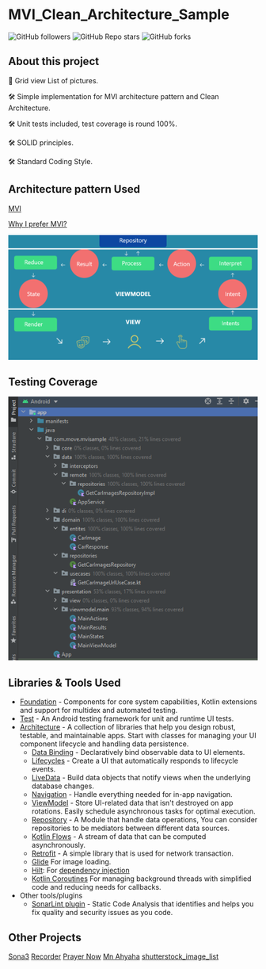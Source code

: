 # MVI_Clean_Architecture_Sample

![GitHub followers][40]     ![GitHub Repo stars][41]     ![GitHub forks][42]

About this project
--------------
🚀 Grid view List of pictures.

🛠 Simple implementation for MVI architecture pattern and Clean Architecture.

🛠 Unit tests included, test coverage is round 100%.

🛠 SOLID principles.

🛠 Standard Coding Style.


Architecture pattern Used
--------------
[MVI][1]

[Why I prefer MVI?][5]

![architecture pattern][2]

Testing Coverage
--------------

![Testing][6]


Libraries & Tools Used
--------------

* [Foundation][0] - Components for core system capabilities, Kotlin extensions and support for
  multidex and automated testing.
* [Test][4] - An Android testing framework for unit and runtime UI tests.
* [Architecture][10] - A collection of libraries that help you design robust, testable, and
  maintainable apps. Start with classes for managing your UI component lifecycle and handling data
  persistence.
    * [Data Binding][11] - Declaratively bind observable data to UI elements.
    * [Lifecycles][12] - Create a UI that automatically responds to lifecycle events.
    * [LiveData][13] - Build data objects that notify views when the underlying database changes.
    * [Navigation][14] - Handle everything needed for in-app navigation.
    * [ViewModel][17] - Store UI-related data that isn't destroyed on app rotations. Easily schedule
      asynchronous tasks for optimal execution.
    * [Repository][3] - A Module that handle data operations, You can consider repositories to be mediators between different data sources.
    * [Kotlin Flows][21] - A stream of data that can be computed asynchronously.
    * [Retrofit][20] - A simple library that is used for network transaction.
    * [Glide][90] For image loading.
    * [Hilt][92]: For [dependency injection][93]
    * [Kotlin Coroutines][91] For managing background threads with simplified code and reducing needs for callbacks.
* Other tools/plugins   
    * [SonarLint plugin][50] - Static Code Analysis that identifies and helps you fix quality and security issues as you code.
  

Other Projects
--------------
[Sona3][30]
[Recorder][31]
[Prayer Now][32]
[Mn Ahyaha][33]
[shutterstock_image_list][34]


[0]: https://developer.android.com/jetpack/components
[1]: https://cycle.js.org/model-view-intent.html
[2]: https://github.com/islamarr/MVI_Clean_Architecture/blob/master/app/src/main/res/drawable/mvi_diagram.png
[3]: https://developer.android.com/jetpack/guide#fetch-data
[4]: https://developer.android.com/training/testing/
[5]: http://hannesdorfmann.com/android/mosby3-mvi-1/
[6]: https://github.com/islamarr/MVI_Clean_Architecture/blob/master/app/src/main/res/drawable/unit_test_coverage.png
[10]: https://developer.android.com/jetpack/arch/
[11]: https://developer.android.com/topic/libraries/data-binding/
[12]: https://developer.android.com/topic/libraries/architecture/lifecycle
[13]: https://developer.android.com/topic/libraries/architecture/livedata
[14]: https://developer.android.com/topic/libraries/architecture/navigation/
[17]: https://developer.android.com/topic/libraries/architecture/viewmodel
[20]: https://square.github.io/retrofit
[21]: https://developer.android.com/kotlin/flow
[30]: https://github.com/islamarr/Sona3
[31]: https://github.com/islamarr/recorder
[32]: https://play.google.com/store/apps/details?id=com.AppRocks.now.prayer
[33]: https://play.google.com/store/apps/details?id=com.Ihsan.Ahyaha
[34]: https://github.com/islamarr/shutterstock_image_list
[40]: https://img.shields.io/github/followers/islamarr?style=social
[41]: https://img.shields.io/github/stars/islamarr/MVI_Clean_Architecture?style=social
[42]: https://img.shields.io/github/forks/islamarr/MVI_Clean_Architecture?style=social
[50]: https://www.sonarlint.org/
[90]: https://bumptech.github.io/glide/
[91]: https://kotlinlang.org/docs/reference/coroutines-overview.html
[92]: https://developer.android.com/training/dependency-injection/hilt-android
[93]: https://developer.android.com/training/dependency-injection

